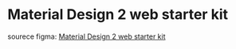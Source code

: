 # Material Design 2 web starter kit
sourece figma: [Material Design 2 web starter kit](https://www.figma.com/community/file/847347447642725855)